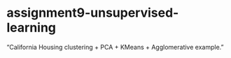 # assignment9-unsupervised-learning
“California Housing clustering + PCA + KMeans + Agglomerative example.”

